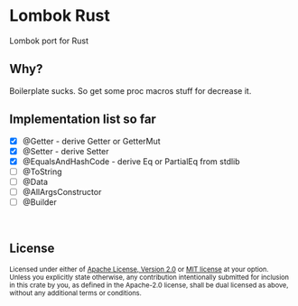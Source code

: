 # Lombok Rust
Lombok port for Rust

## Why?
Boilerplate sucks. So get some proc macros stuff for decrease it.

## Implementation list so far
- [x] @Getter - derive Getter or GetterMut 
- [x] @Setter - derive Setter
- [x] @EqualsAndHashCode - derive Eq or PartialEq from stdlib
- [ ] @ToString
- [ ] @Data
- [ ] @AllArgsConstructor
- [ ] @Builder

<br>

## License

<sup>
Licensed under either of <a href="LICENSE-APACHE.md">Apache License, Version
2.0</a> or <a href="LICENSE-MIT.md">MIT license</a> at your option.
</sup>

<br>

<sub>
Unless you explicitly state otherwise, any contribution intentionally submitted
for inclusion in this crate by you, as defined in the Apache-2.0 license, shall
be dual licensed as above, without any additional terms or conditions.
</sub>

